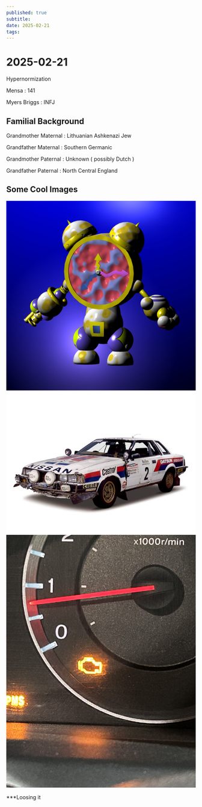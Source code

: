 ```yaml
---
published: true
subtitle: 
date: 2025-02-21
tags: 
---
```


# 2025-02-21

Hypernormization

Mensa : 141

Myers Briggs : INFJ

**Familial Background**
-------------------------------------------------------
Grandmother Maternal : Lithuanian Ashkenazi Jew

Grandfather Maternal : Southern Germanic

Grandmother Paternal : Unknown ( possibly Dutch )

Grandfather Paternal : North Central England

**Some Cool Images**
-------------------------------------------------------

![Image](/images/IMG_4172.JPG)
![Image2](/images/IMG_4190.JPG)
![Image3](/images/IMG_6394.jpeg)

***Loosing it

